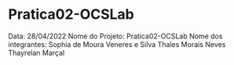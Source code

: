 # Pratica02-OCSLab

Data: 28/04/2022
Nome do Projeto: Pratica02-OCSLab
Nome dos integrantes: Sophia de Moura Veneres e Silva
                      Thales Morais Neves
                      Thayrelan Marçal
